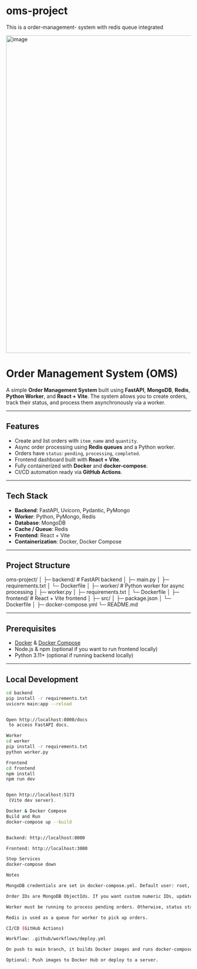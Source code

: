 # oms-project
This is a order-management- system with redis queue integrated

<img width="1325" height="863" alt="image" src="https://github.com/user-attachments/assets/f4403596-1210-426e-a05c-f4199b25d0dc" />


# Order Management System (OMS)

A simple **Order Management System** built using **FastAPI**, **MongoDB**, **Redis**, **Python Worker**, and **React + Vite**. The system allows you to create orders, track their status, and process them asynchronously via a worker.

---

## Features

- Create and list orders with `item_name` and `quantity`.
- Async order processing using **Redis queues** and a Python worker.
- Orders have `status`: `pending`, `processing`, `completed`.
- Frontend dashboard built with **React + Vite**.
- Fully containerized with **Docker** and **docker-compose**.
- CI/CD automation ready via **GitHub Actions**.

---

## Tech Stack

- **Backend**: FastAPI, Uvicorn, Pydantic, PyMongo  
- **Worker**: Python, PyMongo, Redis  
- **Database**: MongoDB  
- **Cache / Queue**: Redis  
- **Frontend**: React + Vite  
- **Containerization**: Docker, Docker Compose  

---

## Project Structure

oms-project/
│
├─ backend/ # FastAPI backend
│ ├─ main.py
│ ├─ requirements.txt
│ └─ Dockerfile
│
├─ worker/ # Python worker for async processing
│ ├─ worker.py
│ ├─ requirements.txt
│ └─ Dockerfile
│
├─ frontend/ # React + Vite frontend
│ ├─ src/
│ ├─ package.json
│ └─ Dockerfile
│
├─ docker-compose.yml
└─ README.md


---

## Prerequisites

- [Docker](https://www.docker.com/) & [Docker Compose](https://docs.docker.com/compose/)
- Node.js & npm (optional if you want to run frontend locally)
- Python 3.11+ (optional if running backend locally)

---

## Local Development


```bash
cd backend
pip install -r requirements.txt
uvicorn main:app --reload


Open http://localhost:8000/docs
 to access FastAPI docs.

Worker
cd worker
pip install -r requirements.txt
python worker.py

Frontend
cd frontend
npm install
npm run dev


Open http://localhost:5173
 (Vite dev server).

Docker & Docker Compose
Build and Run
docker-compose up --build


Backend: http://localhost:8000

Frontend: http://localhost:3000

Stop Services
docker-compose down

Notes

MongoDB credentials are set in docker-compose.yml. Default user: root, password: example.

Order IDs are MongoDB ObjectIds. If you want custom numeric IDs, update the backend logic.

Worker must be running to process pending orders. Otherwise, status stays pending.

Redis is used as a queue for worker to pick up orders.

CI/CD (GitHub Actions)

Workflow: .github/workflows/deploy.yml

On push to main branch, it builds Docker images and runs docker-compose up.

Optional: Push images to Docker Hub or deploy to a server.
